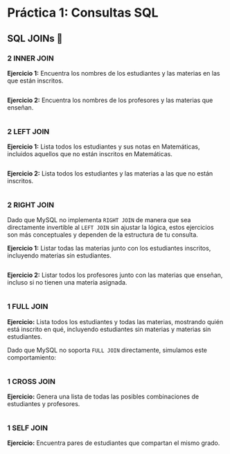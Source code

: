 # Práctica 1: Consultas SQL
## SQL JOINs 🤝
### 2 INNER JOIN

**Ejercicio 1:**
Encuentra los nombres de los estudiantes y las materias en las que están inscritos.

```sql

```

**Ejercicio 2:**
Encuentra los nombres de los profesores y las materias que enseñan.

```sql

```

### 2 LEFT JOIN

**Ejercicio 1:**
Lista todos los estudiantes y sus notas en Matemáticas, incluidos aquellos que no están inscritos en Matemáticas.

```sql

```

**Ejercicio 2:**
Lista todos los estudiantes y las materias a las que no están inscritos.

```sql

```

### 2 RIGHT JOIN

Dado que MySQL no implementa `RIGHT JOIN` de manera que sea directamente invertible al `LEFT JOIN` sin ajustar la lógica, estos ejercicios son más conceptuales y dependen de la estructura de tu consulta.

**Ejercicio 1:**
Listar todas las materias junto con los estudiantes inscritos, incluyendo materias sin estudiantes.

```sql

```

**Ejercicio 2:**
Listar todos los profesores junto con las materias que enseñan, incluso si no tienen una materia asignada.

```sql

```

### 1 FULL JOIN

**Ejercicio:**
Lista todos los estudiantes y todas las materias, mostrando quién está inscrito en qué, incluyendo estudiantes sin materias y materias sin estudiantes.

Dado que MySQL no soporta `FULL JOIN` directamente, simulamos este comportamiento:

```sql

```

### 1 CROSS JOIN

**Ejercicio:**
Genera una lista de todas las posibles combinaciones de estudiantes y profesores.

```sql

```

### 1 SELF JOIN

**Ejercicio:**
Encuentra pares de estudiantes que compartan el mismo grado.

```sql

```


